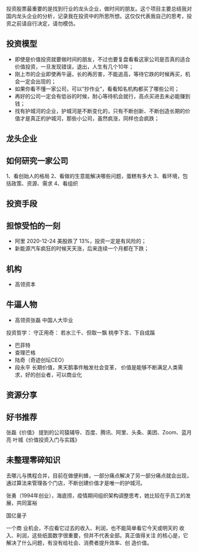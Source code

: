 投资股票最重要的是找到行业的龙头企业，做时间的朋友。这个项目主要总结我对国内龙头企业的分析，记录我在投资中的所思所想。这仅仅代表我自己的思考，投资之前请自行决定，请勿模仿。

## 投资模型

- 即使是价值投资就要做时间的朋友，不过也要复盘看看这家公司是否真的适合价值投资，一旦发现错误，退出，人生有几个10年；
- 刚上市的企业即使再牛逼，长的再厉害，不能追高，等待它跌的时候再买，机会一定会出现的；
- 如果你看不懂一家公司，可以”抄作业“，看看知名机构都买了哪些公司；
- 再好的公司一定会有低谷的时候，耐心等待机会就行，高点买进去未必能赚到钱；
- 找有护城河的企业，护城河是不断变化的，只有不断创新、不断创造长期的价值才是真正的护城河，那些小公司，虽然疯涨，同样也会疯跌；

## 龙头企业

## 如何研究一家公司

1、看创始人的格局
2、看做的生意能解决哪些问题，蛋糕有多大
3、看环境，包括政策、资源、需求
4、看组织


## 投资手段

## 担惊受怕的一刻

- 阿里 2020-12-24 美股跌了 13%，投资一定是有风险的；
- 新能源汽车疯狂的时候天天涨，后来连续一个月都在下跌；

## 机构

- 高领资本

## 牛逼人物

- 高领资张磊
中国人大毕业

投资哲学：
守正用奇：
若水三千、但取一飘
桃李下言、下自成蹊

- 巴菲特
- 查理芒格
- 陆奇（奇迹创坛CEO）
- 段永平
长期价值，黑天鹅事件触发社会变革，
价值是能够不断满足人类需求，好的创业者，可以商业化


## 资源分享


## 好书推荐

张磊《价值》
提到的公司猿辅导、百度、腾讯、阿里、头条、美团、Zoom、蓝月亮
叶城《价值投资入门与实践》

## 未整理零碎知识

去哪儿与携程合并，目前在做便利蜂，一部分痛点解决了另一部分痛点就会出现，通过算法来管理各个门店，不断创建价值才是唯一的护城河。

张勇（1994年创业），海底捞，疫情期间组织架构调整思考，她比较在乎员工的发展，共同富裕

国亿量子



一个商 业机会，不应看它过去的收入、利润，也不能简单看它今天或明天的 收入、利润，这些纸面数字很重要，但并不代表全部。真正值得关注 的核心是，它解决了什么问题，有没有给社会、消费者提升效率、创 造价值。